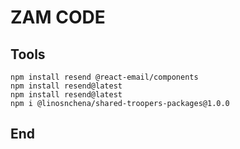 # ZAM CODE

## Tools

```
npm install resend @react-email/components
npm install resend@latest
npm install resend@latest
npm i @linosnchena/shared-troopers-packages@1.0.0
```

## End
